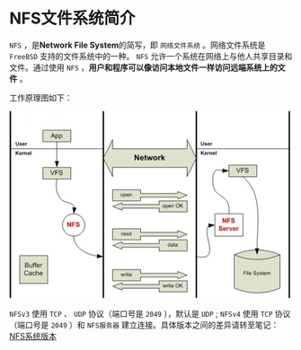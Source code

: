 # NFS文件系统简介

`NFS` ，是**Network File System**的简写，即 `网络文件系统` 。网络文件系统是 `FreeBSD` 支持的文件系统中的一种。 `NFS` 允许一个系统在网络上与他人共享目录和文件。通过使用 `NFS` ，**用户和程序可以像访问本地文件一样访问远端系统上的文件** 。

工作原理图如下：

![nfs文件系统原理图](assets/images/nfs文件系统原理图.jpeg)

`NFSv3` 使用 `TCP` 、 `UDP` 协议（端口号是 `2049` ），默认是 `UDP` ; `NFSv4` 使用 `TCP` 协议（端口号是 `2049` ）和 `NFS服务器` 建立连接。具体版本之间的差异请转至笔记：[NFS系统版本](版本.md)
